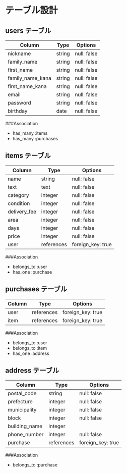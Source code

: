 # テーブル設計

## users テーブル

| Column           | Type    | Options         |
| -----------      | ------  | --------------- |
| nickname         | string  | null: false     |
| family_name      | string  | null: false     |
| first_name       | string  | null: false     |
| family_name_kana | string  | null: false     |
| first_name_kana  | string  | null: false     |
| email            | string  | null: false     |
| password         | string  | null: false     | 
| birthday         | date    | null: false     |

###Association
- has_many :items
- has_many :purchases


## items テーブル

| Column       | Type       | Options           |
| ------------ | ------     | ----------------- |
| name         | string     | null: false       |
| text         | text       | null: false       |
| category     | integer    | null: false       |
| condition    | integer    | null: false       |
| delivery_fee | integer    | null: false       |
| area         | integer    | null: false       |
| days         | integer    | null: false       |
| price        | integer    | null: false       |
| user         | references | foreign_key: true |

###Association
- belongs_to :user
- has_one :purchase


## purchases テーブル

| Column  | Type       | Options           |
| ------- | ---------- | ----------------- |
| user    | references | foreign_key: true | 
| item    | references | foreign_key: true |

###Association
- belongs_to :user
- belongs_to :item
- has_one :address

## address テーブル

| Column        | Type       | Options           |
| ------------- | ---------- | ----------------- |
| postal_code   | string     | null: false       |
| prefecture    | integer    | null: false       |
| municipality  | integer    | null: false       |
| block         | integer    | null: false       |
| building_name | integer    |                   |
| phone_number  | integer    | null: false       |
| purchase      | references | foreign_key: true | 


###Association
- belongs_to :purchase



